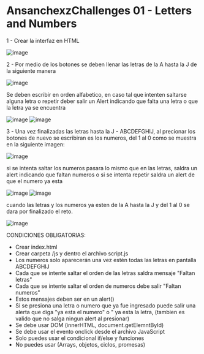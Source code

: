 # AnsanchexzChallenges 01 - Letters and Numbers

1 - Crear la interfaz en HTML

![image](https://github.com/ansanchexz/AnsanchexzChallenges/assets/54609399/d4b0e98d-5048-4869-986d-142edef09c4a)

2 - Por medio de los botones se deben llenar las letras de la A hasta la J de la siguiente manera

![image](https://github.com/ansanchexz/AnsanchexzChallenges/assets/54609399/3eaadab8-1ed9-4897-ba1c-e2890e8771e4)

Se deben escribir en orden alfabetico, en caso tal que intenten saltarse alguna letra o repetir deber salir un Alert indicando que falta una letra o que la letra ya se encuentra

![image](https://github.com/ansanchexz/AnsanchexzChallenges/assets/54609399/5d4c4384-73cf-486e-8a8b-14f0578ddaba)
![image](https://github.com/ansanchexz/AnsanchexzChallenges/assets/54609399/a58c4c36-8dfb-4678-bebb-f43a30813bee)

3 - Una vez finalizadas las letras hasta la J - ABCDEFGHIJ,  al precionar los botones de nuevo se escribiran es los numeros, del 1 al 0 como se muestra en la siguiente imagen:

![image](https://github.com/ansanchexz/AnsanchexzChallenges/assets/54609399/dbce5f78-6589-41ee-9217-ea7c928bffc0)

si se intenta saltar los numeros pasara lo mismo que en las letras, saldra un alert indicando que faltan numeros o si se intenta repetir saldra un alert de que el numero ya esta

![image](https://github.com/ansanchexz/AnsanchexzChallenges/assets/54609399/532b059f-af95-4726-9b81-e736b3e098a3)
![image](https://github.com/ansanchexz/AnsanchexzChallenges/assets/54609399/19bdb391-be40-43ba-a9bf-a5aef3f45246)


cuando las letras y los numeros ya esten de la A hasta la J y del 1 al 0 se dara por finalizado el reto.

![image](https://github.com/ansanchexz/AnsanchexzChallenges/assets/54609399/9a19240d-9747-40ff-abc1-ba4585bb4092)

CONDICIONES OBLIGATORIAS:

- Crear index.html
- Crear carpeta /js y dentro el archivo script.js
- Los numeros solo aparecerán una vez estén todas las letras en pantalla ABCDEFGHIJ
- Cada que se intente saltar el orden de las letras saldra mensaje "Faltan letras"
- Cada que se intente saltar el orden de numeros debe salir "Faltan numeros"
- Estos mensajes deben ser en un alert()
- Si se presiona una letra o numero que ya fue ingresado puede salir una alerta que diga "ya esta el numero" o " ya esta la letra, (tambien es valido que no salga ningun alert al presionar)
- Se debe usar DOM (innerHTML, document.getElemntById)
- Se debe usar el evento onclick desde el archivo JavaScript
- Solo puedes usar el condicional if/else y funciones
- No puedes usar (Arrays, objetos, ciclos, promesas)


